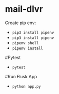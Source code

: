 # mail-dlvr

Create pip env: 
   - `pip3 install pipenv`
   - `pip3 install pipenv`
   - `pipenv shell`
   - `pipenv install`

#Pytest
   - `pytest`

#Run Flusk App
   - `python app.py`